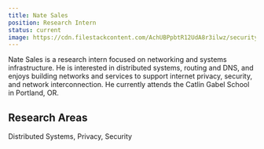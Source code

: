 ```yaml
---
title: Nate Sales
position: Research Intern
status: current
image: https://cdn.filestackcontent.com/AchUBPpbtR12UdA8r3ilwz/security=policy:eyJleHBpcnkiOjIyNTY0MDQ5MzksImNhbGwiOlsicmVhZCIsImNvbnZlcnQiXSwiaGFuZGxlIjoielJ6TVVqd1BSZkdGNktoVDVCMEUifQ==,signature:f4d2ae7ef85cbbc3913a68ac545731a2d4bac97258a7863fd743b6682af66394/cache=expiry:max/resize=w:600,h:600,fit:crop,align:faces/rotate=d:exif/zRzMUjwPRfGF6KhT5B0E
---
```

Nate Sales is a research intern focused on networking and systems infrastructure. He is interested in distributed systems, routing and DNS, and enjoys building networks and services to support internet privacy, security, and network interconnection. He currently attends the Catlin Gabel School in Portland, OR.

## Research Areas 
Distributed Systems, Privacy, Security
